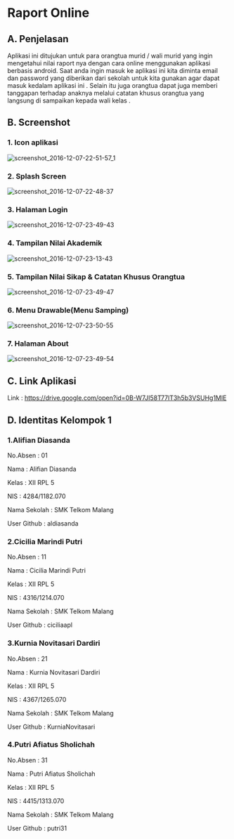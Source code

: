 # Raport Online

## A. Penjelasan
Aplikasi ini ditujukan untuk  para orangtua murid / wali murid yang ingin mengetahui nilai raport nya dengan cara online menggunakan aplikasi berbasis android. Saat anda ingin masuk ke aplikasi ini kita diminta email dan password yang diberikan dari sekolah untuk kita gunakan agar dapat masuk kedalam aplikasi ini . Selain itu juga orangtua dapat juga memberi tanggapan terhadap anaknya melalui catatan khusus orangtua yang langsung di sampaikan kepada wali kelas .


## B. Screenshot 
### 1. Icon aplikasi
![screenshot_2016-12-07-22-51-57_1](https://cloud.githubusercontent.com/assets/22438078/20976159/3b577af6-bcd4-11e6-845a-88e1290c79df.jpg)
### 2. Splash Screen
![screenshot_2016-12-07-22-48-37](https://cloud.githubusercontent.com/assets/22438078/20976161/3b5f9c68-bcd4-11e6-939a-2b974b019f95.jpg)
### 3. Halaman Login
![screenshot_2016-12-07-23-49-43](https://cloud.githubusercontent.com/assets/22438078/20978255/c7912232-bcda-11e6-8e42-6de2692b32bb.jpg)
### 4. Tampilan Nilai Akademik
![screenshot_2016-12-07-23-13-43](https://cloud.githubusercontent.com/assets/22438078/20978254/c78ec032-bcda-11e6-92ba-0906e17f15b9.jpg)
### 5. Tampilan Nilai Sikap & Catatan Khusus Orangtua
![screenshot_2016-12-07-23-49-47](https://cloud.githubusercontent.com/assets/22438078/20977694/eb3da824-bcd8-11e6-9973-6233e891eff9.jpg)
### 6. Menu Drawable(Menu Samping)
![screenshot_2016-12-07-23-50-55](https://cloud.githubusercontent.com/assets/22438078/20977693/ea6ab0fe-bcd8-11e6-810c-c4dbc2581a76.jpg)
### 7. Halaman About
![screenshot_2016-12-07-23-49-54](https://cloud.githubusercontent.com/assets/22438078/20977692/ea60c378-bcd8-11e6-820b-7570756684ff.jpg)


## C. Link Aplikasi
Link : https://drive.google.com/open?id=0B-W7JI58T77lT3h5b3VSUHg1MlE


## D. Identitas Kelompok 1
### 1.Alifian Diasanda
No.Absen      : 01

Nama          : Alifian Diasanda

Kelas         : XII RPL 5

NIS           : 4284/1182.070

Nama Sekolah  : SMK Telkom Malang

User Github   : aldiasanda

### 2.Cicilia Marindi Putri
No.Absen      : 11

Nama          : Cicilia Marindi Putri

Kelas         : XII RPL 5

NIS           : 4316/1214.070

Nama Sekolah  : SMK Telkom Malang

User Github   : ciciliaapl

### 3.Kurnia Novitasari Dardiri
No.Absen      : 21

Nama          : Kurnia Novitasari Dardiri

Kelas         : XII RPL 5

NIS           : 4367/1265.070

Nama Sekolah  : SMK Telkom Malang

User Github   : KurniaNovitasari

### 4.Putri Afiatus Sholichah
No.Absen      : 31

Nama          : Putri Afiatus Sholichah

Kelas         : XII RPL 5

NIS           : 4415/1313.070

Nama Sekolah  : SMK Telkom Malang

User Github   : putri31
